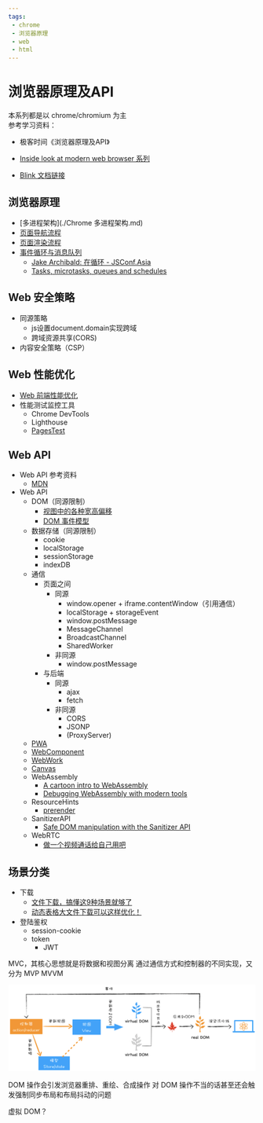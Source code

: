 ```yaml
---
tags:
 - chrome
 - 浏览器原理
 - web
 - html
---
```

# 浏览器原理及API

本系列都是以 chrome/chromium 为主  
参考学习资料：
- 极客时间《浏览器原理及API》
- [Inside look at modern web browser 系列](https://developers.google.com/web/updates/2018/09/inside-browser-part1)

- [Blink 文档链接](https://www.chromium.org/blink)


## 浏览器原理

- [多进程架构](./Chrome 多进程架构.md)
- [页面导航流程](./页面导航流程.md)
- [页面渲染流程](./页面渲染流程.md)
- [事件循环与消息队列](./消息队列与事件循环.md)
  - [Jake Archibald: 在循环 - JSConf.Asia](https://www.youtube.com/watch?v=cCOL7MC4Pl0)
  - [Tasks, microtasks, queues and schedules](https://jakearchibald.com/2015/tasks-microtasks-queues-and-schedules/)

## Web 安全策略

- 同源策略
  - js设置document.domain实现跨域
  - 跨域资源共享(CORS)
- 内容安全策略（CSP）

## Web 性能优化

- [Web 前端性能优化](./Web%20前端性能优化.md)
- 性能测试监控工具
  - Chrome DevTools
  - Lighthouse
  - [PagesTest](https://webpagetest.org/)

## Web API

- Web API 参考资料
  - [MDN](https://developer.mozilla.org/)
- Web API
  - DOM（同源限制）
    - [视图中的各种宽高偏移](./视图中的各种宽高偏移.md)
    - [DOM 事件模型](./DOM%20事件模型.md)
  - 数据存储（同源限制）
    - cookie
    - localStorage
    - sessionStorage
    - indexDB
  - 通信
    - 页面之间
      - 同源
        - window.opener + iframe.contentWindow（引用通信）
        - localStorage + storageEvent
        - window.postMessage
        - MessageChannel
        - BroadcastChannel
        - SharedWorker
      - 非同源
        - window.postMessage
    - 与后端
      - 同源
        - ajax
        - fetch
      - 非同源
        - CORS
        - JSONP
        - (ProxyServer)
  - [PWA](./PWA.md)
  - [WebComponent](./WebComponent.md)
  - [WebWork](./WebWork.md)
  - [Canvas](./Canvas.md)
  - WebAssembly
    - [A cartoon intro to WebAssembly](https://hacks.mozilla.org/2017/02/a-cartoon-intro-to-webassembly/)
    - [Debugging WebAssembly with modern tools](https://developer.chrome.com/blog/wasm-debugging-2020/)
  - ResourceHints
    - [prerender](https://web.dev/speculative-prerendering/)
  - SanitizerAPI
    - [Safe DOM manipulation with the Sanitizer API](https://web.dev/sanitizer/)
  - WebRTC
    - [做一个视频通话给自己用吧](https://juejin.cn/post/7047309196445876231#heading-18)

## 场景分类

- 下载
  - [文件下载，搞懂这9种场景就够了](https://mp.weixin.qq.com/s/PysSe6MykjYzVrWQCKJXvg)
  - [动态表格大文件下载可以这样优化！](https://mp.weixin.qq.com/s/14bJxJ9U9mG76tw-Z93UqQ)
- 登陆鉴权
  - session-cookie
  - token
    - JWT


MVC，其核心思想就是将数据和视图分离
通过通信方式和控制器的不同实现，又分为
MVP
MVVM

![基于 React 和 Redux 构建 MVC 模型](./images/57897eba6bdf54af31cda81e4d711d4d3a621ceac859a695227275d476ec3576.png) 

DOM 操作会引发浏览器重排、重绘、合成操作
对 DOM 操作不当的话甚至还会触发强制同步布局和布局抖动的问题

虚拟 DOM？

